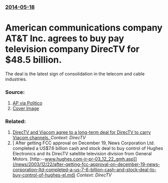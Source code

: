 ### [2014-05-18](/news/2014/05/18/index.md)

# American communications company AT&T Inc. agrees to buy pay television company DirecTV for $48.5 billion. 

The deal is the latest sign of consolidation in the telecom and cable industries.


### Source:

1. [AP via Politico](http://www.politico.com/story/2014/05/att-directv-purchase-106813.html)
1. [Cover Image](http://s3-origin-images.politico.com/2014/05/18/140517_att_directv_ap_328.jpg)

### Related:

1. [DirecTV and Viacom agree to a long-term deal for DirecTV to carry Viacom channels. ](/news/2012/07/20/directv-and-viacom-agree-to-a-long-term-deal-for-directv-to-carry-viacom-channels.md) _Context: DirecTV_
2. [ After getting FCC approval on December 19, News Corporation Ltd. completed a US$7.6 billion cash and stock deal to buy control of Hughes Electronics and its DirecTV satellite television division from General Motors. [http:--www.hughes.com-ir-pr-03_12_22_gmh.asp]](/news/2003/12/22/after-getting-fcc-approval-on-december-19-news-corporation-ltd-completed-a-us-7-6-billion-cash-and-stock-deal-to-buy-control-of-hughes-el.md) _Context: DirecTV_
